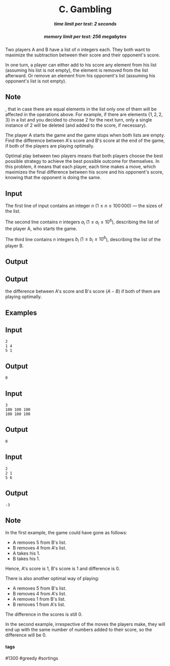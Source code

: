 <h1 style='text-align: center;'> C. Gambling</h1>

<h5 style='text-align: center;'>time limit per test: 2 seconds</h5>
<h5 style='text-align: center;'>memory limit per test: 256 megabytes</h5>

Two players A and B have a list of $n$ integers each. They both want to maximize the subtraction between their score and their opponent's score. 

In one turn, a player can either add to his score any element from his list (assuming his list is not empty), the element is removed from the list afterward. Or remove an element from his opponent's list (assuming his opponent's list is not empty).

## Note

, that in case there are equal elements in the list only one of them will be affected in the operations above. For example, if there are elements $\{1, 2, 2, 3\}$ in a list and you decided to choose $2$ for the next turn, only a single instance of $2$ will be deleted (and added to the score, if necessary). 

The player A starts the game and the game stops when both lists are empty. Find the difference between A's score and B's score at the end of the game, if both of the players are playing optimally.

Optimal play between two players means that both players choose the best possible strategy to achieve the best possible outcome for themselves. In this problem, it means that each player, each time makes a move, which maximizes the final difference between his score and his opponent's score, knowing that the opponent is doing the same.

## Input

The first line of input contains an integer $n$ ($1 \le n \le 100\,000$) — the sizes of the list.

The second line contains $n$ integers $a_i$ ($1 \le a_i \le 10^6$), describing the list of the player A, who starts the game.

The third line contains $n$ integers $b_i$ ($1 \le b_i \le 10^6$), describing the list of the player B.

## Output

## Output

 the difference between A's score and B's score ($A-B$) if both of them are playing optimally.

## Examples

## Input


```
2  
1 4  
5 1  

```
## Output


```
0
```
## Input


```
3  
100 100 100  
100 100 100  

```
## Output


```
0
```
## Input


```
2  
2 1  
5 6  

```
## Output


```
-3
```
## Note

In the first example, the game could have gone as follows: 

* A removes $5$ from B's list.
* B removes $4$ from A's list.
* A takes his $1$.
* B takes his $1$.

Hence, A's score is $1$, B's score is $1$ and difference is $0$.

There is also another optimal way of playing:

* A removes $5$ from B's list.
* B removes $4$ from A's list.
* A removes $1$ from B's list.
* B removes $1$ from A's list.

The difference in the scores is still $0$.

In the second example, irrespective of the moves the players make, they will end up with the same number of numbers added to their score, so the difference will be $0$.



#### tags 

#1300 #greedy #sortings 
